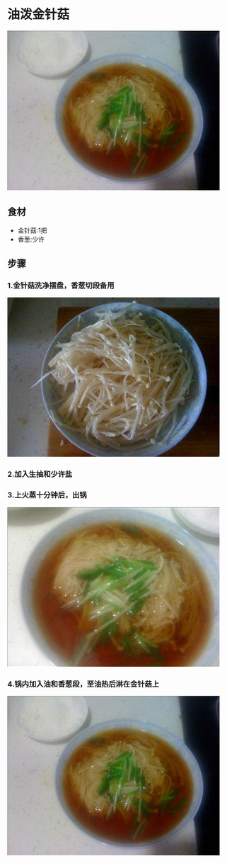 油泼金针菇
===============================
![油泼金针菇](youpojinzhengu02.jpg)


## 食材 ##
* 金针菇:1把
* 香葱:少许
## 步骤 ##
### 1.金针菇洗净摆盘，香葱切段备用  ###
![油泼金针菇](youpojinzhengu00.jpg)
### 2.加入生抽和少许盐  ###
### 3.上火蒸十分钟后，出锅  ###
![油泼金针菇](youpojinzhengu01.jpg)
### 4.锅内加入油和香葱段，至油热后淋在金针菇上  ###
![油泼金针菇](youpojinzhengu02.jpg)
